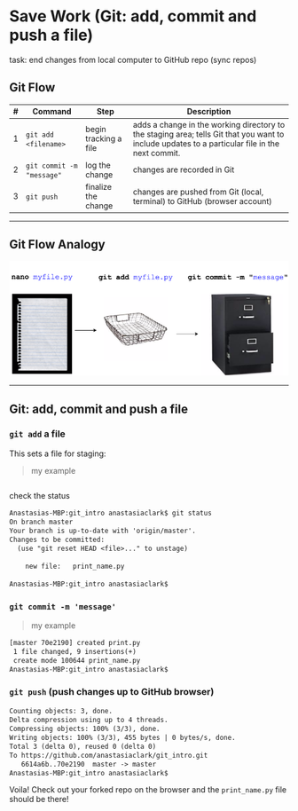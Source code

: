 # Save Work (Git: add, commit and push a file)
task:  end changes from local computer to GitHub repo (sync repos)

## Git Flow 
| #     | Command                   | Step  | Description      |
|-------|---------------------------| -----|------------------|
|  1    | `git add <filename>`      | begin tracking a file | adds a change in the working directory to the staging area; tells Git that you want to include updates to a particular file in the next commit.  |    
|  2    | `git commit -m "message"` | log the change | changes are recorded in Git |  
|  3    | `git push`                | finalize the change | changes are pushed from Git (local, terminal) to GitHub (browser account) | 
 
---

## Git Flow Analogy
![git flow](images/git_diagram.png)

---

## Git:  add, commit and push a file

### `git add` a file
This sets a file for staging:  
 
>my example  
```Anastasias-MBP:git_intro anastasiaclark$ git add print_name.py
```
check the status
```git
Anastasias-MBP:git_intro anastasiaclark$ git status
On branch master
Your branch is up-to-date with 'origin/master'.
Changes to be committed:
  (use "git reset HEAD <file>..." to unstage)

	new file:   print_name.py

Anastasias-MBP:git_intro anastasiaclark$                                         
```

### `git commit -m 'message'`
>my example  
```Anastasias-MBP:git_intro anastasiaclark$ git commit -m 'created print.py'
[master 70e2190] created print.py
 1 file changed, 9 insertions(+)
 create mode 100644 print_name.py
Anastasias-MBP:git_intro anastasiaclark$
```

### `git push` (push changes up to GitHub browser)

```Anastasias-MBP:git_intro anastasiaclark$ git push
Counting objects: 3, done.
Delta compression using up to 4 threads.
Compressing objects: 100% (3/3), done.
Writing objects: 100% (3/3), 455 bytes | 0 bytes/s, done.
Total 3 (delta 0), reused 0 (delta 0)
To https://github.com/anastasiaclark/git_intro.git
   6614a6b..70e2190  master -> master
Anastasias-MBP:git_intro anastasiaclark$
```

Voila! Check out your forked repo on the browser and the `print_name.py` file should be there!
